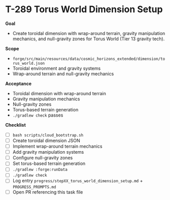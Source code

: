 # T-289 Torus World Dimension Setup

**Goal**

- Create toroidal dimension with wrap-around terrain, gravity manipulation mechanics, and null-gravity zones for Torus World (Tier 13 gravity tech).

**Scope**

- `forge/src/main/resources/data/cosmic_horizons_extended/dimension/torus_world.json`
- Toroidal environment and gravity systems
- Wrap-around terrain and null-gravity mechanics

**Acceptance**

- Toroidal dimension with wrap-around terrain
- Gravity manipulation mechanics
- Null-gravity zones
- Torus-based terrain generation
- `./gradlew check` passes

**Checklist**

- [ ] `bash scripts/cloud_bootstrap.sh`
- [ ] Create toroidal dimension JSON
- [ ] Implement wrap-around terrain mechanics
- [ ] Add gravity manipulation systems
- [ ] Configure null-gravity zones
- [ ] Set torus-based terrain generation
- [ ] `./gradlew :forge:runData`
- [ ] `./gradlew check`
- [ ] Log entry `progress/stepXX_torus_world_dimension_setup.md` + `PROGRESS_PROMPTS.md`
- [ ] Open PR referencing this task file
